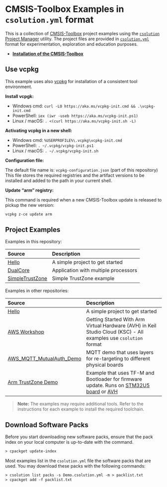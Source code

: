 # CMSIS-Toolbox Examples in `csolution.yml` format

This is a collection of [CMSIS-Toolbox](https://github.com/Open-CMSIS-Pack/devtools/blob/main/tools/README.md) project examples using the [`csolution` Project Manager](https://github.com/Open-CMSIS-Pack/devtools/blob/main/tools/projmgr/docs/Manual/Overview.md) utility.  The project files are provided in [`csolution.yml`](https://github.com/Open-CMSIS-Pack/devtools/blob/main/tools/projmgr/docs/Manual/Overview.md#yml-input-format) format for experimentation, exploration and education purposes.

- [**Installation of the CMSIS-Toolbox**](https://github.com/Open-CMSIS-Pack/devtools/tree/main/tools#download-and-install)

## Use vcpkg

This example uses also [vcpkg](https://vcpkg.io/en/) for installation of a consistent tool environment.

**Install vcpgk:**

- Windows cmd: `curl -LO https://aka.ms/vcpkg-init.cmd && .\vcpkg-init.cmd`
- PowerShell: `iex (iwr -useb https://aka.ms/vcpkg-init.ps1)`
- Linux / macOS: `. <(curl https://aka.ms/vcpkg-init.sh -L)`

**Activating vcpkg in a new shell:**

- Windows cmd: `%USERPROFILE%\.vcpkg\vcpkg-init.cmd`
- PowerShell:  `. ~/.vcpkg/vcpkg-init.ps1`
- Linux / macOS: `. ~/.vcpkg/vcpkg-init.sh`

**Configuration file:**

The default file name is: `vcpkg-configuration.json` (part of this repository)
This file stores the required registries and the artifact versions to be installed and added to the path in your current shell.

**Update “arm” registry:**

This command is required when a new CMSIS-Toolbox update is released to pickup the new version:

```txt
vcpkg z-ce update arm
```

## Project Examples

Examples in this repository:

Source                               | Description
:------------------------------------|:----------------------------------
[Hello](./Hello)                     | A simple project to get started
[DualCore](./DualCore)               | Application with multiple processors
[SimpleTrustZone](./SimpleTrustZone) | Simple TrustZone example

Examples in other repositories:

Source            | Description
:-----------------|:----------------------------------
[Hello](./Hello)  | A simple project to get started
[AWS Workshop](https://catalog.us-east-1.prod.workshops.aws/workshops/30043722-0362-4859-bc6f-c28836a2d7ac/en-US)  | Getting Started With Arm Virtual Hardware (AVH) in Keil Studio Cloud (KSC) - All examples use `csolution` format
[AWS_MQTT_MutualAuth_Demo](https://github.com/Open-CMSIS-Pack/AWS_MQTT_MutualAuth_SW_Framework)                    | MQTT demo that uses layers for re-targeting to different physical boards
[Arm TrustZone Demo](https://github.com/MDK-Packs/TrustZone)                                                       | Example that uses TF-M and Bootloader for firmware update.  Runs on [STM32U5 board](https://www.st.com/en/evaluation-tools/b-u585i-iot02a.html) or [AVH](https://avh.arm.com/)

>**Note:** The examples may require additional tools. Refer to the instructions for each example to install the required toolchain.

## Download Software Packs

Before you start downloading new software packs, ensure that the pack index on your local computer is up-to-date with the command.

```txt
> cpackget update-index        
```

Most examples list in the `csolution.yml` file the software packs that are used. You may download these packs with the following commands:

```txt
> csolution list packs -s Demo.csolution.yml -m > packlist.txt
> cpackget add -f packlist.txt
```
